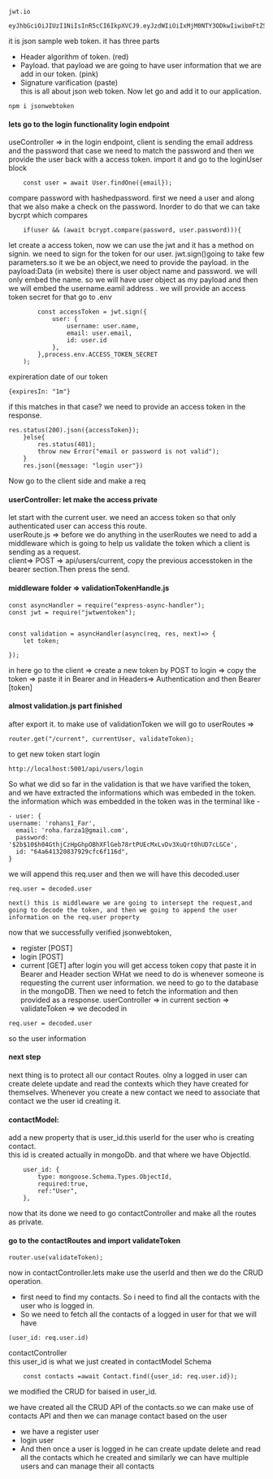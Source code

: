 ```
jwt.io

```
```
eyJhbGciOiJIUzI1NiIsInR5cCI6IkpXVCJ9.eyJzdWIiOiIxMjM0NTY3ODkwIiwibmFtZSI6IkpvaG4gRG9lIiwiaWF0IjoxNTE2MjM5MDIyfQ.SflKxwRJSMeKKF2QT4fwpMeJf36POk6yJV_adQssw5c
```
it is json sample web token. it has three parts 
- Header algorithm of token. (red)
- Payload. that payload we are going to have user information that we are add in our token. (pink)
- Signature varification (paste) <br>
this is all about json web token. Now let go and add it to our application. 
```
npm i jsonwebtoken

```
#### lets go to the login functionality login endpoint
useController => in the login endpoint, client is sending the email address and the password that case we need to match the password and then we provide the user back with a access token. 
import it and go to the loginUser block
```
    const user = await User.findOne({email});
```
compare password with hashedpassword. first we need a user and along that we also make a check on the password. Inorder to do that we can take bycrpt which compares
```
    if(user && (await bcrypt.compare(password, user.password))){
```
let create a access token, now we can use the jwt and it has a method on signin. we need to sign for the token for our user. jwt.sign()going to take few parameters.so it we be an object,we need to provide the payload. in the payload:Data (in website) there is user object name and password. we will only embed the name. so we will have user object as my payload and then we will embed the username.eamil address . we will provide an access token secret for that go to .env
```
        const accessToken = jwt.sign({
            user: {
                username: user.name,
                email: user.email,
                id: user.id
            }, 
        },process.env.ACCESS_TOKEN_SECRET
    );
```
expireration date of our token
```        
{expiresIn: "1m"}
```
if this matches in that case? we need to provide an access token in the response. 
```        
res.status(200).json({accessToken});
    }else{ 
        res.status(401);
        throw new Error("email or password is not valid");
    }
    res.json({message: "login user"})

```
Now go to the client side and make a req
#### userController: let make the access private
let start with the current user. we need an access token so that only authenticated user can access this route. <br>
userRoute.js => before we do anything in the userRoutes we need to add a middleware which is going to help us validate the token which a client is sending as a request. <br>
client=> POST => api/users/current, copy the previous accesstoken in the bearer section.Then press the send. 
#### middleware folder => validationTokenHandle.js
```
const asyncHandler = require("express-async-handler");
const jwt = require("jwtwentoken");


const validation = asyncHandler(async(req, res, next)=> {
    let token; 
    
});
```
in here go to the client => create a new token by POST to login => copy the token => paste it in Bearer and in Headers=> Authentication and then Bearer [token]
#### almost validation.js part finished
after export it. to make use of validationToken we will go to userRoutes => 
```
router.get("/current", currentUser, validateToken);

```
to get new token start login
```
http://localhost:5001/api/users/login

```
So what we did so far in the validation is that we have varified the token, and we have extracted the informations which was embeded in the token. the information which was embedded in the token was in the terminal like - 
```
- user: {
username: 'rohans1_Far',
  email: 'roha.farza1@gmail.com',
  password: '$2b$10$h04GthjCzHpGhpOBhXFlGeb78rtPUEcMxLvDv3XuQrt0hUD7cLGCe',
  id: "64a641320837929cfc6f116d",
}
```
we will append this req.user and then we will have this decoded.user
```
req.user = decoded.user
```
```
next() this is middleware we are going to intersept the request,and going to decode the token, and then we going to append the user information on the req.user property

```
now that we successfully verified jsonwebtoken, 
- register [POST]
- login [POST]
- current [GET] after login you will get access token copy that paste it in Bearer and Header section 
WHat we need to do is whenever someone is requesting the current user information. we need to go to the database in the mongoDB. Then we need to fetch the information and then provided as a response. 
userController => in current section => validateToken => we decoded in 
```
req.user = decoded.user
```
so the user information 
#### next step
next thing is to protect all our contact Routes. olny a logged in user can create delete update and read the contexts which they have created for themselves. Whenever you create a new contact we need to associate that contact we the user id creating it.
#### contactModel: 
add a new property that is user_id.this userId for the user who is creating contact.<br>
this id is created actually in mongoDb. and that where we have ObjectId.
```
    user_id: {
        type: mongoose.Schema.Types.ObjectId,
        required:true,
        ref:"User",
    },

```
now that its done we need to go contactController and make all the routes as private. 
#### go to the contactRoutes and import validateToken
```
router.use(validateToken);

```
now in contactController.lets make use the userId and then we do the CRUD operation. 
- first need to find my contacts. So i need to find all the contacts with the user who is logged in. 
- So we need to fetch all the contacts of a logged in user
for that we will have 
```
(user_id: req.user.id)

```
contactController<br>
this user_id is what we just created in contactModel Schema
```
    const contacts =await Contact.find({user_id: req.user.id});                 

```
we modified the CRUD for baised in user_id. 

we have created all the CRUD API of the contacts.so we can make use of contacts API and then we can manage contact based on the user
- we have a register user
- login user
- And then once a user is logged in he can create update delete and read all the contacts which he created and similarly we can have multiple users and can manage their all contacts